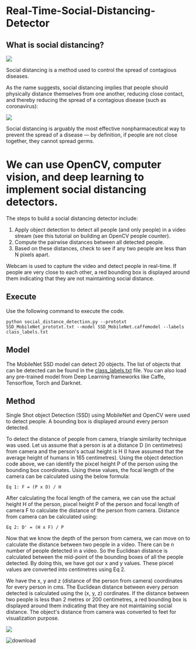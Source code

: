 # Real-Time-Social-Distancing-Detector

## What is social distancing?

![](https://929687.smushcdn.com/2407837/wp-content/uploads/2020/05/social_distance_detector_example.png?lossy=1&strip=1&webp=0)

Social distancing is a method used to control the spread of contagious diseases.

As the name suggests, social distancing implies that people should physically distance themselves from one another, reducing close contact, and thereby reducing the spread of a contagious disease (such as coronavirus):

![](https://929687.smushcdn.com/2407837/wp-content/uploads/2020/05/social_distance_detector_spread.gif?size=660x396&lossy=1&strip=1&webp=0)

Social distancing is arguably the most effective nonpharmaceutical way to prevent the spread of a disease — by definition, if people are not close together, they cannot spread germs.


# **We can use OpenCV, computer vision, and deep learning to implement social distancing detectors.**

The steps to build a social distancing detector include:

1) Apply object detection to detect all people (and only people) in a video stream (see this tutorial on building an OpenCV people counter).
2) Compute the pairwise distances between all detected people.
3) Based on these distances, check to see if any two people are less than N pixels apart.

Webcam is used to capture the video and detect people in real-time. If people are very close to each other, a red bounding box is displayed around them indicating that they are not maintainting social distance.


## Execute

Use the following command to execute the code.
```
python social_distance_detection.py --prototxt SSD_MobileNet_prototxt.txt --model SSD_MobileNet.caffemodel --labels class_labels.txt
```

## Model

The MobileNet SSD model can detect 20 objects. The list of objects that can be detected can be found in the [class_labels.txt](class_labels.txt) file.
You can also load any pre-trained model from Deep Learning frameworks like Caffe, Tensorflow, Torch and Darknet.

## Method

Single Shot object Detection (SSD) using MobileNet and OpenCV were used to detect people. A bounding box is displayed around every person detected. 

To detect the distance of people from camera, triangle similarity technique was used. Let us assume that a person is at a distance D (in centimetres) from camera and the person's actual height is H (I have assumed that the average height of humans in 165 centimetres). Using the object detection code above, we can identify the pixcel height P of the person using the bounding box coordinates. Using these values, the focal length of the camera can be calculated using the below formula:

```
Eq 1: F = (P x D) / H
```
After calculating the focal length of the camera, we can use the actual height H of the person, pixcel height P of the person and focal length of camera F to calculate the distance of the person from camera. Distance from camera can be calculated using:

```
Eq 2: D' = (H x F) / P
```
Now that we know the depth of the person from camera, we can move on to calculate the distance between two people in a video. There can be n number of people detected in a video. So the Euclidean distance is calculated between the mid-point of the bounding boxes of all the people detected. By doing this, we have got our x and y values. These pixcel values are converted into centimetres using Eq 2.

We have the x, y and z (distance of the person from camera) coordinates for every person in cms. The Euclidean distance between every person detected is calculated using the (x, y, z) cordinates. If the distance between two people is less than 2 metres or 200 centimetres, a red bounding box is displayed around them indicating that they are not maintaining social distance. The object's distance from camera was converted to feet for visualization purpose.

![](https://github.com/Subikshaa/Social-Distance-Detection-using-OpenCV/raw/master/demo.gif)

![download](https://user-images.githubusercontent.com/64821137/140650511-1e3df531-8cd5-4de0-99eb-abc697f4bd8b.png)

